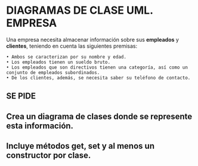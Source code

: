 # DIAGRAMAS DE CLASE UML. EMPRESA

Una empresa necesita almacenar información sobre sus **empleados** y **clientes**, teniendo en cuenta las siguientes premisas:

    • Ambos se caracterizan por su nombre y edad.
    • Los empleados tienen un sueldo bruto. 
    • Los empleados que son directivos tienen una categoría, así como un conjunto de empleados subordinados.
    • De los clientes, además, se necesita saber su teléfono de contacto.

## SE PIDE

## Crea un diagrama de clases donde se represente esta información.
## Incluye métodos get, set y al menos un constructor por clase.
